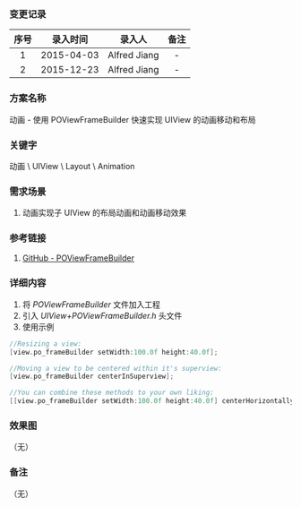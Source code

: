 ### 变更记录

| 序号 | 录入时间 | 录入人 | 备注 |
|:--------:|:--------:|:--------:|:--------:|
| 1 | 2015-04-03 | Alfred Jiang | - |
| 2 | 2015-12-23 | Alfred Jiang | - |

### 方案名称

动画 - 使用 POViewFrameBuilder 快速实现 UIView 的动画移动和布局

### 关键字

动画 \ UIView \ Layout \ Animation

### 需求场景

1. 动画实现子 UIView 的布局动画和动画移动效果

### 参考链接

1. [GitHub - POViewFrameBuilder](https://github.com/podio/ios-view-frame-builder)

### 详细内容

1. 将 *POViewFrameBuilder* 文件加入工程
2. 引入 *UIView+POViewFrameBuilder.h* 头文件
3. 使用示例
```objectivec
//Resizing a view:
[view.po_frameBuilder setWidth:100.0f height:40.0f];

//Moving a view to be centered within it's superview:
[view.po_frameBuilder centerInSuperview];

//You can combine these methods to your own liking:
[[view.po_frameBuilder setWidth:100.0f height:40.0f] centerHorizontallyInSuperview];
```

### 效果图
（无）

### 备注
（无）